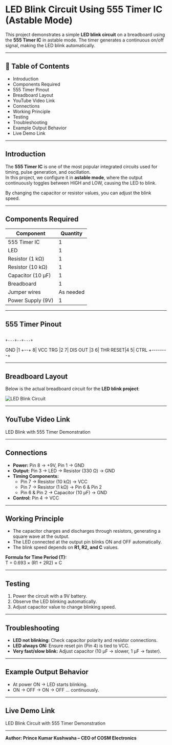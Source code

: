 # LED Blink Circuit Using 555 Timer IC (Astable Mode)

This project demonstrates a simple **LED blink circuit** on a breadboard using the **555 Timer IC** in astable mode. The timer generates a continuous on/off signal, making the LED blink automatically.

---

## 📜 Table of Contents
- Introduction  
- Components Required  
- 555 Timer Pinout  
- Breadboard Layout  
- YouTube Video Link  
- Connections  
- Working Principle  
- Testing  
- Troubleshooting  
- Example Output Behavior  
- Live Demo Link  

---

## Introduction
The **555 Timer IC** is one of the most popular integrated circuits used for timing, pulse generation, and oscillation.  
In this project, we configure it in **astable mode**, where the output continuously toggles between HIGH and LOW, causing the LED to blink.  

By changing the capacitor or resistor values, you can adjust the blink speed.  

---

## Components Required
| Component             | Quantity |
|-----------------------|----------|
| 555 Timer IC          | 1 |
| LED                   | 1 |
| Resistor (1 kΩ)       | 1 |
| Resistor (10 kΩ)      | 1 |
| Capacitor (10 µF)     | 1 |
| Breadboard            | 1 |
| Jumper wires          | As needed |
| Power Supply (9V)     | 1 |

---

## 555 Timer Pinout
```

```
    +---+--+---+
GND |1  +--+  8| VCC
TRG |2       7| DIS
OUT |3       6| THR
RESET|4       5| CTRL
+--------+

---

## Breadboard Layout
Below is the actual breadboard circuit for the **LED blink project**:

![LED Blink Circuit](circuit_diagram.png)

---

## YouTube Video Link
LED Blink with 555 Timer Demonstration  

---

## Connections
- **Power:** Pin 8 → +9V, Pin 1 → GND  
- **Output:** Pin 3 → LED → Resistor (330 Ω) → GND  
- **Timing Components:**  
  - Pin 7 → Resistor (10 kΩ) → VCC  
  - Pin 7 → Resistor (1 kΩ) → Pin 6 & Pin 2  
  - Pin 6 & Pin 2 → Capacitor (10 µF) → GND  
- **Control:** Pin 4 → VCC  

---

## Working Principle
- The capacitor charges and discharges through resistors, generating a square wave at the output.  
- The LED connected at the output pin blinks ON and OFF automatically.  
- The blink speed depends on **R1, R2, and C** values.  

**Formula for Time Period (T):**  
T = 0.693 × (R1 + 2R2) × C  

---

## Testing
1. Power the circuit with a 9V battery.  
2. Observe the LED blinking automatically.  
3. Adjust capacitor value to change blinking speed.  

---

## Troubleshooting
- **LED not blinking:** Check capacitor polarity and resistor connections.  
- **LED always ON:** Ensure reset pin (Pin 4) is tied to VCC.  
- **Very fast/slow blink:** Adjust capacitor (10 µF → slower, 1 µF → faster).  

---

## Example Output Behavior
- At power ON → LED starts blinking.  
- ON → OFF → ON → OFF … continuously.  

---

## Live Demo Link
LED Blink Circuit with 555 Timer Demonstration  

---

**Author: Prince Kumar Kushwaha – CEO of COSM Electronics**

